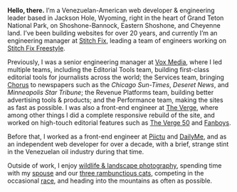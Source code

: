 **Hello, there.** I’m a Venezuelan-American web developer & engineering leader based in Jackson Hole, Wyoming, right in the heart of Grand Teton National Park, on Shoshone-Bannock, Eastern Shoshone, and Cheyenne land. I’ve been building websites for over 20 years, and currently I’m an engineering manager at [Stitch Fix][sf], leading a team of engineers working on [Stitch Fix Freestyle][fr].

[sf]: https://www.stitchfix.com/
[fr]: https://newsroom.stitchfix.com/blog/launch-of-stitch-fix-freestyle/

Previously, I was a senior engineering manager at [Vox Media][vm], where I led multiple teams, including the Editorial Tools team, building first-class editorial tools for journalists across the world; the Services team, bringing [Chorus][ch] to newspapers such as the _Chicago Sun-Times_, _Deseret News_, and _Minneapolis Star Tribune_; the Revenue Platforms team, building better advertising tools & products; and the Performance team, making the sites as fast as possible. I was also a front-end engineer at [The Verge][tv], where among other things I did a complete responsive rebuild of the site, and worked on high-touch editorial features such as [The Verge 50][v50] and [Fanboys][fan].

[vm]: https://www.voxmedia.com
[ch]: https://getchorus.voxmedia.com/
[tv]: https://www.theverge.com/
[v50]: https://www.theverge.com/a/the-verge-50/
[fan]: https://www.theverge.com/2014/1/21/5307992/inside-the-mind-of-a-fanboy

Before that, I worked as a front-end engineer at [Piictu][piictu] and [DailyMe][dm], and as an independent web developer for over a decade, with a brief, strange stint in the Venezuelan oil industry during that time.

[piictu]: https://www.crunchbase.com/organization/piictu
[dm]: https://www.crunchbase.com/organization/dailyme

Outside of work, I enjoy [wildlife & landscape photography][aet], spending time with my [spouse][kate] and our [three rambunctious cats][pb], competing in the occasional [race][rr], and heading into the mountains as often as possible.

[kate]: https://www.instagram.com/kdbirmingham/
[pb]: https://www.instagram.com/thepastrybrothers/
[aet]: https://www.allencompassingtrip.com
[rr]: https://www.gesteves.com/blog/tags/race-report/
